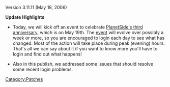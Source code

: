 Version 3.11.11 (May 18, 2006)

**Update Highlights**

- Today, we will kick off an event to celebrate [PlanetSide's third
  anniversary](Third_Anniversary_of_PlanetSide.md), which is
  on May 19th. The [event](event.md) will evolve over possibly
  a week or more, so you are encouraged to login each day to see what
  has changed. Most of the action will take place during peak
  (evening) hours. That's all we can say about it if you want to know
  more you'll have to login and find out what happens!

<!-- -->

- Also in this publish, we addressed some issues that should resolve
  some recent login problems.

[Category:Patches](Category:Patches.md)
